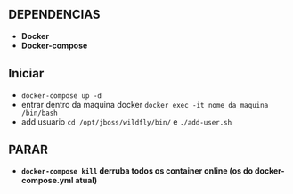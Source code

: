 ## DEPENDENCIAS

+ **Docker**
+ **Docker-compose**


## Iniciar

+ `docker-compose up -d`
+ entrar dentro da maquina docker `docker exec -it nome_da_maquina /bin/bash`
+ add usuario `cd /opt/jboss/wildfly/bin/` e `./add-user.sh`

## PARAR

+ **`docker-compose kill` derruba todos os container online (os do docker-compose.yml atual)**
 
